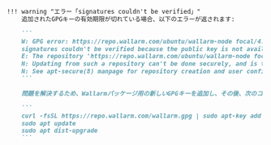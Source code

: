 ```markdown
!!! warning "エラー「signatures couldn't be verified」"
    追加されたGPGキーの有効期限が切れている場合、以下のエラーが返されます:

    ```
    W: GPG error: https://repo.wallarm.com/ubuntu/wallarm-node focal/4.6/ Release:The following
    signatures couldn't be verified because the public key is not available: NO_PUBKEY 1111FQQW999
    E: The repository 'https://repo.wallarm.com/ubuntu/wallarm-node focal/4.6/ Release' is not signed.
    N: Updating from such a repository can't be done securely, and is therefore disabled by default.
    N: See apt-secure(8) manpage for repository creation and user configuration details.
    ```

    問題を解決するため、Wallarmパッケージ用の新しいGPGキーを追加し、その後、次のコマンドでパッケージをアップグレードしてください:

    ```
    curl -fsSL https://repo.wallarm.com/wallarm.gpg | sudo apt-key add -
    sudo apt update
    sudo apt dist-upgrade
    ```
```